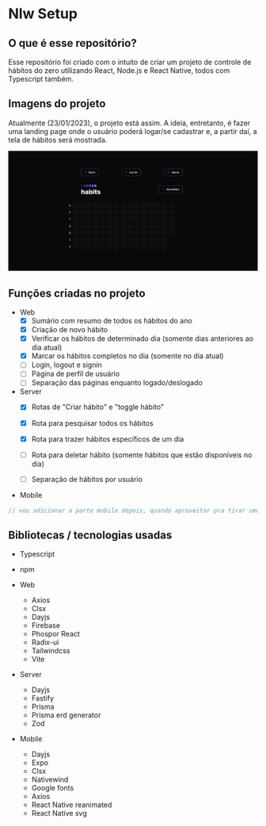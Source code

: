 # Nlw Setup

## O que é esse repositório?

Esse repositório foi criado com o intuito de criar um projeto de controle de hábitos do zero utilizando React, Node.js e React Native, todos com Typescript também.

## Imagens do projeto

Atualmente (23/01/2023), o projeto está assim. A ideia, entretanto, é fazer uma landing page onde o usuário poderá logar/se cadastrar e, a partir daí, a tela de hábitos será mostrada.

![Habits Page](./assetsReadme/habitsPicture.png)

## Funções criadas no projeto

- Web
  - [x] Sumário com resumo de todos os hábitos do ano
  - [x] Criação de novo hábito
  - [x] Verificar os hábitos de determinado dia (somente dias anteriores ao dia atual)
  - [x] Marcar os hábitos completos no dia (somente no dia atual)
  - [ ] Login, logout e signin
  - [ ] Página de perfil de usuário
  - [ ] Separação das páginas enquanto logado/deslogado

- Server
  - [x] Rotas de "Criar hábito" e "toggle hábito"
  - [x] Rota para pesquisar todos os hábitos
  - [x] Rota para trazer hábitos específicos de um dia
  - [ ] Rota para deletar hábito (somente hábitos que estão disponíveis no dia)
  - [ ] Separação de hábitos por usuário


- Mobile
```js 
// vou adicionar a parte mobile depois, quando aproveitar pra tirar umas fotos e relembrar tudo que produzi dentro dele. 
```


## Bibliotecas / tecnologias usadas

- Typescript
- npm

- Web
  - Axios 
  - Clsx
  - Dayjs
  - Firebase
  - Phospor React
  - Radix-ui
  - Tailwindcss
  - Vite


- Server
  - Dayjs
  - Fastify
  - Prisma
  - Prisma erd generator
  - Zod

- Mobile
  - Dayjs
  - Expo
  - Clsx
  - Nativewind
  - Google fonts
  - Axios
  - React Native reanimated
  - React Native svg